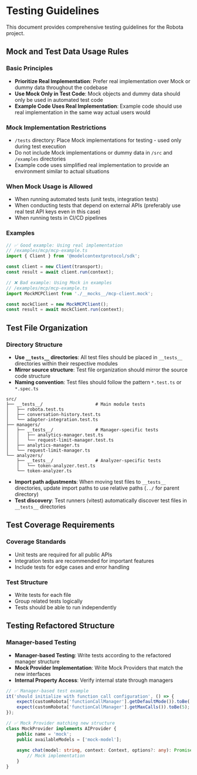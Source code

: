 # Testing Guidelines

This document provides comprehensive testing guidelines for the Robota project.

## Mock and Test Data Usage Rules

### Basic Principles

- **Prioritize Real Implementation**: Prefer real implementation over Mock or dummy data throughout the codebase
- **Use Mock Only in Test Code**: Mock objects and dummy data should only be used in automated test code
- **Example Code Uses Real Implementation**: Example code should use real implementation in the same way actual users would

### Mock Implementation Restrictions

- `/tests` directory: Place Mock implementations for testing - used only during test execution
- Do not include Mock implementations or dummy data in `/src` and `/examples` directories
- Example code uses simplified real implementation to provide an environment similar to actual situations

### When Mock Usage is Allowed

- When running automated tests (unit tests, integration tests)
- When conducting tests that depend on external APIs (preferably use real test API keys even in this case)
- When running tests in CI/CD pipelines

### Examples

```typescript
// ✅ Good example: Using real implementation
// /examples/mcp/mcp-example.ts
import { Client } from '@modelcontextprotocol/sdk';

const client = new Client(transport);
const result = await client.run(context);

// ❌ Bad example: Using Mock in examples
// /examples/mcp/mcp-example.ts
import MockMCPClient from './__mocks__/mcp-client.mock';

const mockClient = new MockMCPClient();
const result = await mockClient.run(context);
```

## Test File Organization

### Directory Structure

- **Use `__tests__` directories**: All test files should be placed in `__tests__` directories within their respective modules
- **Mirror source structure**: Test file organization should mirror the source code structure
- **Naming convention**: Test files should follow the pattern `*.test.ts` or `*.spec.ts`

```
src/
├── __tests__/                    # Main module tests
│   ├── robota.test.ts
│   ├── conversation-history.test.ts
│   └── adapter-integration.test.ts
├── managers/
│   ├── __tests__/                # Manager-specific tests
│   │   ├── analytics-manager.test.ts
│   │   └── request-limit-manager.test.ts
│   ├── analytics-manager.ts
│   └── request-limit-manager.ts
└── analyzers/
    ├── __tests__/                # Analyzer-specific tests
    │   └── token-analyzer.test.ts
    └── token-analyzer.ts
```

- **Import path adjustments**: When moving test files to `__tests__` directories, update import paths to use relative paths (`../` for parent directory)
- **Test discovery**: Test runners (vitest) automatically discover test files in `__tests__` directories

## Test Coverage Requirements

### Coverage Standards

- Unit tests are required for all public APIs
- Integration tests are recommended for important features
- Include tests for edge cases and error handling

### Test Structure

- Write tests for each file
- Group related tests logically
- Tests should be able to run independently

## Testing Refactored Structure

### Manager-based Testing

- **Manager-based Testing**: Write tests according to the refactored manager structure
- **Mock Provider Implementation**: Write Mock Providers that match the new interfaces
- **Internal Property Access**: Verify internal state through managers

```typescript
// ✅ Manager-based test example
it('should initialize with function call configuration', () => {
    expect(customRobota['functionCallManager'].getDefaultMode()).toBe('auto');
    expect(customRobota['functionCallManager'].getMaxCalls()).toBe(5);
});

// ✅ Mock Provider matching new structure
class MockProvider implements AIProvider {
    public name = 'mock';
    public availableModels = ['mock-model'];
    
    async chat(model: string, context: Context, options?: any): Promise<ModelResponse> {
        // Mock implementation
    }
}
``` 